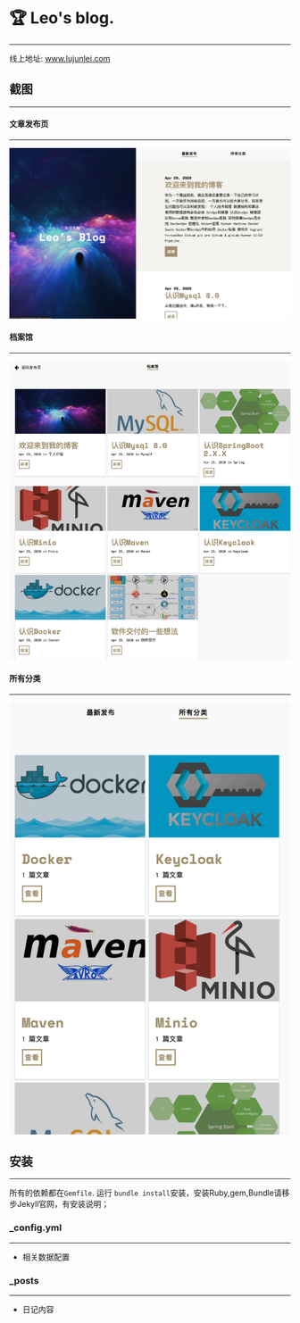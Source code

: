# 🏆 Leo's blog.
---
线上地址: www.lujunlei.com

## 截图
---
#### 文章发布页
---
![Blog Page](_screenshots/post.png "Desktop screenshot")

#### 档案馆
---
![Blog Page](_screenshots/archive.png "Desktop screenshot")

#### 所有分类
---
![Blog Page](_screenshots/catalog.png "Desktop screenshot")

## 安装
---
所有的依赖都在````Gemfile````. 运行 ````bundle install````安装，安装Ruby,gem,Bundle请移步Jekyll官网，有安装说明；

### _config.yml
---
- 相关数据配置

### _posts
---
- 日记内容
